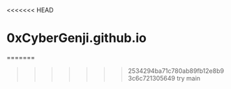 <<<<<<< HEAD
# 0xCyberGenji.github.io
=======
>>>>>>> 2534294ba71c780ab89fb12e8b93c6c721305649
try main
